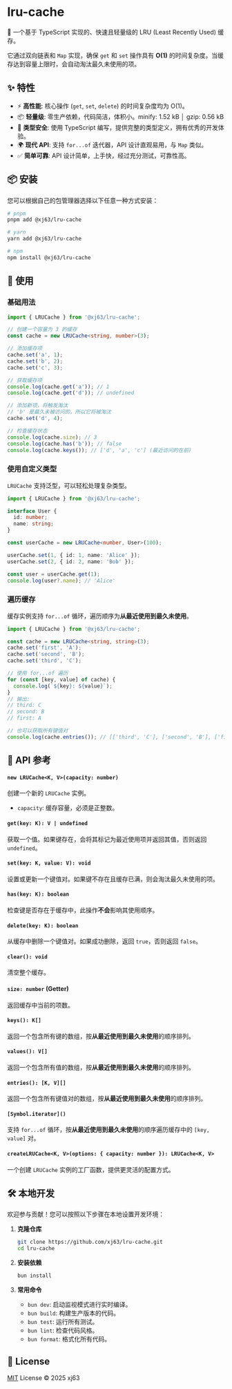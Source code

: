 # lru-cache

🚀 一个基于 TypeScript 实现的、快速且轻量级的 LRU (Least Recently Used) 缓存。

它通过双向链表和 `Map` 实现，确保 `get` 和 `set` 操作具有 **O(1)** 的时间复杂度。当缓存达到容量上限时，会自动淘汰最久未使用的项。

## ✨ 特性

-   ⚡️ **高性能**: 核心操作 (`get`, `set`, `delete`) 的时间复杂度均为 O(1)。
-   📦 **轻量级**: 零生产依赖，代码简洁，体积小。minify: 1.52 kB │ gzip: 0.56 kB
-   💪 **类型安全**: 使用 TypeScript 编写，提供完整的类型定义，拥有优秀的开发体验。
-   🌍 **现代 API**: 支持 `for...of` 迭代器，API 设计直观易用，与 `Map` 类似。
-   ✅ **简单可靠**: API 设计简单，上手快，经过充分测试，可靠性高。

## 📦 安装

您可以根据自己的包管理器选择以下任意一种方式安装：

```bash
# pnpm
pnpm add @xj63/lru-cache

# yarn
yarn add @xj63/lru-cache

# npm
npm install @xj63/lru-cache
```

## 🚀 使用

### 基础用法

```typescript
import { LRUCache } from '@xj63/lru-cache';

// 创建一个容量为 3 的缓存
const cache = new LRUCache<string, number>(3);

// 添加缓存项
cache.set('a', 1);
cache.set('b', 2);
cache.set('c', 3);

// 获取缓存项
console.log(cache.get('a')); // 1
console.log(cache.get('d')); // undefined

// 添加新项，将触发淘汰
// 'b' 是最久未被访问的，所以它将被淘汰
cache.set('d', 4);

// 检查缓存状态
console.log(cache.size); // 3
console.log(cache.has('b')); // false
console.log(cache.keys()); // ['d', 'a', 'c'] (最近访问的在前)
```

### 使用自定义类型

`LRUCache` 支持泛型，可以轻松处理复杂类型。

```typescript
import { LRUCache } from '@xj63/lru-cache';

interface User {
  id: number;
  name: string;
}

const userCache = new LRUCache<number, User>(100);

userCache.set(1, { id: 1, name: 'Alice' });
userCache.set(2, { id: 2, name: 'Bob' });

const user = userCache.get(1);
console.log(user?.name); // 'Alice'
```

### 遍历缓存

缓存实例支持 `for...of` 循环，遍历顺序为**从最近使用到最久未使用**。

```typescript
import { LRUCache } from '@xj63/lru-cache';

const cache = new LRUCache<string, string>(3);
cache.set('first', 'A');
cache.set('second', 'B');
cache.set('third', 'C');

// 使用 for...of 遍历
for (const [key, value] of cache) {
  console.log(`${key}: ${value}`);
}
// 输出:
// third: C
// second: B
// first: A

// 也可以获取所有键值对
console.log(cache.entries()); // [['third', 'C'], ['second', 'B'], ['first', 'A']]
```

## 📖 API 参考

#### `new LRUCache<K, V>(capacity: number)`

创建一个新的 `LRUCache` 实例。

-   `capacity`: 缓存容量，必须是正整数。

#### `get(key: K): V | undefined`

获取一个值。如果键存在，会将其标记为最近使用项并返回其值，否则返回 `undefined`。

#### `set(key: K, value: V): void`

设置或更新一个键值对。如果键不存在且缓存已满，则会淘汰最久未使用的项。

#### `has(key: K): boolean`

检查键是否存在于缓存中，此操作**不会**影响其使用顺序。

#### `delete(key: K): boolean`

从缓存中删除一个键值对。如果成功删除，返回 `true`，否则返回 `false`。

#### `clear(): void`

清空整个缓存。

#### `size: number` (Getter)

返回缓存中当前的项数。

#### `keys(): K[]`

返回一个包含所有键的数组，按**从最近使用到最久未使用**的顺序排列。

#### `values(): V[]`

返回一个包含所有值的数组，按**从最近使用到最久未使用**的顺序排列。

#### `entries(): [K, V][]`

返回一个包含所有键值对的数组，按**从最近使用到最久未使用**的顺序排列。

#### `[Symbol.iterator]()`

支持 `for...of` 循环，按**从最近使用到最久未使用**的顺序遍历缓存中的 `[key, value]` 对。

#### `createLRUCache<K, V>(options: { capacity: number }): LRUCache<K, V>`

一个创建 `LRUCache` 实例的工厂函数，提供更灵活的配置方式。

## 🛠️ 本地开发

欢迎参与贡献！您可以按照以下步骤在本地设置开发环境：

1.  **克隆仓库**
    ```bash
    git clone https://github.com/xj63/lru-cache.git
    cd lru-cache
    ```

2.  **安装依赖**
    ```bash
    bun install
    ```

3.  **常用命令**
    -   `bun dev`: 启动监视模式进行实时编译。
    -   `bun build`: 构建生产版本的代码。
    -   `bun test`: 运行所有测试。
    -   `bun lint`: 检查代码风格。
    -   `bun format`: 格式化所有代码。

## 📜 License

[MIT](./LICENSE) License © 2025 xj63
